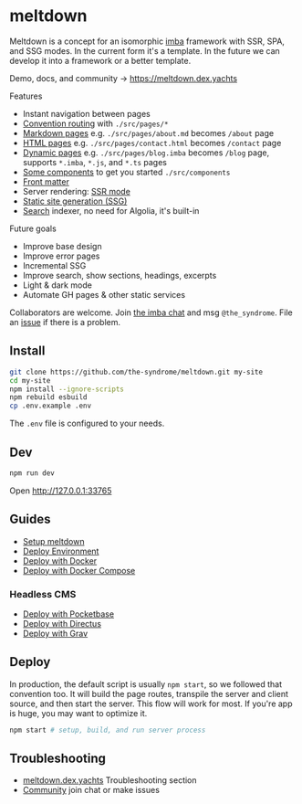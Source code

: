 
# meltdown

Meltdown is a concept for an isomorphic [imba](https://imba.io) framework with SSR, SPA, and SSG modes. In the current form it's a template. In the future we can develop it into a framework or a better template.

Demo, docs, and community → <https://meltdown.dex.yachts>

Features

+ Instant navigation between pages
+ [Convention routing](https://meltdown.dex.yachts/features/convention-routing) with `./src/pages/*`
+ [Markdown pages](https://meltdown.dex.yachts/features/markdown-pages) e.g. `./src/pages/about.md` becomes `/about` page
+ [HTML pages](https://meltdown.dex.yachts/features/html-pages) e.g. `./src/pages/contact.html` becomes `/contact` page
+ [Dynamic pages](https://meltdown.dex.yachts/features/dynamic-pages) e.g. `./src/pages/blog.imba` becomes `/blog` page, supports `*.imba`, `*.js`, and `*.ts` pages
+ [Some components](https://meltdown.dex.yachts/features/components) to get you started `./src/components`
+ [Front matter](https://meltdown.dex.yachts/features/front-matter)
+ Server rendering: [SSR mode](https://meltdown.dex.yachts/features/dynamic-pages)
+ [Static site generation (SSG)](https://meltdown.dex.yachts/features/ssg)
+ [Search](https://meltdown.dex.yachts/features/search) indexer, no need for Algolia, it's built-in

Future goals

+ Improve base design
+ Improve error pages
+ Incremental SSG
+ Improve search, show sections, headings, excerpts
+ Light & dark mode
+ Automate GH pages & other static services

Collaborators are welcome. Join [the imba chat](https://discord.gg/mkcbkRw) and msg `@the_syndrome`. File an [issue](https://github.com/the-syndrome/meltdown/issues) if there is a problem.

## Install

```sh
git clone https://github.com/the-syndrome/meltdown.git my-site
cd my-site
npm install --ignore-scripts
npm rebuild esbuild
cp .env.example .env
```

The `.env` file is configured to your needs.

## Dev

```sh
npm run dev
```

Open <http://127.0.0.1:33765>

## Guides

+ [Setup meltdown](https://meltdown.dex.yachts/get-started)
+ [Deploy Environment](https://meltdown.dex.yachts/deploy/environment)
+ [Deploy with Docker](https://meltdown.dex.yachts/deploy/docker)
+ [Deploy with Docker Compose](https://meltdown.dex.yachts/deploy/docker-compose)

### Headless CMS

+ [Deploy with Pocketbase](https://meltdown.dex.yachts/deploy/with-pocketbase)
+ [Deploy with Directus](https://meltdown.dex.yachts/deploy/with-directus)
+ [Deploy with Grav](https://meltdown.dex.yachts/deploy/with-grav)

## Deploy

In production, the default script is usually `npm start`, so we followed that convention too. It will build the page routes, transpile the server and client source, and then start the server. This flow will work for most. If you're app is huge, you may want to optimize it.

```sh
npm start # setup, build, and run server process
```

## Troubleshooting

+ [meltdown.dex.yachts](https://meltdown.dex.yachts) Troubleshooting section
+ [Community](https://meltdown.dex.yachts) join chat or make issues
